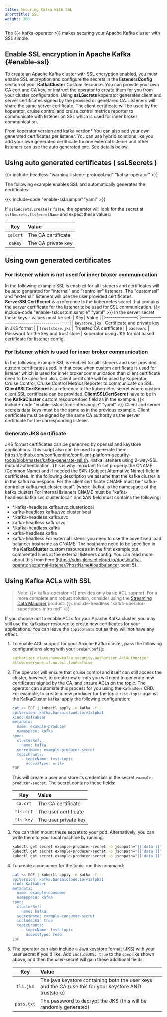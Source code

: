 ```yaml
---
title: Securing Kafka With SSL
shorttitle: SSL
weight: 300
---
```


The {{< kafka-operator >}} makes securing your Apache Kafka cluster with SSL simple.

## Enable SSL encryption in Apache Kafka {#enable-ssl}

To create an Apache Kafka cluster with SSL encryption enabled, you must enable SSL encryption and configure the secrets in the **listenersConfig** section of your **KafkaCluster** Custom Resource. You can provide your own CA cert and CA key, or instruct the operator to create them for you from your cluster configuration. Using **ssLSecrets** koperator  generates client and server certificates signed by the provided or genetared CA. Listeners will share the same server certificate. The client certificate will be used by the koperator, cruise control and cruise control metrics reporter to communicate with listener on SSL which is used for inner broker communication.
    
From koperator version and kafka version* You can also add your own generated certificates per listener. You can use hybrid solutions like you add your own generated certificate for one external listener and other listeners can use the auto generated one. See details below.

## Using auto generated certificates ( **ssLSecrets** )
{{< include-headless "warning-listener-protocol.md" "kafka-operator" >}}

The following example enables SSL and automatically generates the certificates:

{{< include-code "enable-ssl.sample" "yaml" >}}

If `sslSecrets.create` is `false`, the operator will look for the secret at `sslSecrets.tlsSecretName` and expect these values:

| Key          | Value              |
|:------------:|:-------------------|
| `caCert`     | The CA certificate |
| `caKey`      | The CA private key |

## Using own generated certificates
### For listener which is not used for inner broker communication
In the following example SSL is enabled for all listeners and certificates will be auto generated for "internal" and "controller" listeners. The "customssl" and "external" listeners will use the user provided certificates. **ServerSSLCertSecret** is a reference to the kubernetes secret that contains the server certificate for the listener to be used for SSL communication.
{{< include-code "enable-sslcustom.sample" "yaml" >}}
In the server secret these keys - values must be set:
| Key              | Value                                     |
|:----------------:|:------------------------------------------|
| `keystore.jks`   | Certificate and private key in JKS format |
| `truststore.jks` | Truested CA certificate                   |
| `password`       | Password for the key and trust store      |
Koperator using JKS format based certificate for listener config. 
### For listener which is used for inner broker communication
In the following example SSL is enabled for all listeners and user provided custom certificates used. In that case when custom certificate is used for listener which is used for inner broker communication than client certificate need to be specified also. Client certificate will be used by Koperator, Cruise Control, Cruise Control Metrics Reporter to communicate on SSL. **ClientSSLCertSecret** is a reference to the kubernetes secret where custom client SSL certificate can be provided. **ClientSSLCertSecret** have to be in the **KafkaCluster** custom resource spec field as in the example.
{{< include-code "enable-sslcustom-inter.sample" "yaml" >}}
Client and server secrets data keys must be the same as in the previous example. Client certificate must be signed by the same CA authority as the server certificate for the corresponding listener. 

### Generate JKS certificate 
JKS format certificates can be generated by openssl and keystore applications. This script also can be used to generate them: https://github.com/confluentinc/confluent-platform-security-tools/blob/master/kafka-generate-ssl.sh.
Kafka listeners using 2-way-SSL mutual authentication. This is why important to set properly the CNAME (Common Name) and if needed the SAN (Subject Alternative Name) field in certificates. In the following description we assume that the kafka cluster is in the kafka namespace. 
For the client certificate CNAME must be "kafka-controller.kafka.mgt.cluster.local". (where .kafka. is the namespace of the kafka cluster) 
For internal listeners CNAME must be "kafka-headless.kafka.svc.cluster.local" and SAN field must contains the following:
- *.kafka-headless.kafka.svc.cluster.local
- kafka-headless.kafka.svc.cluster.local
- *.kafka-headless.kafka.svc
- kafka-headless.kafka.svc
- *.kafka-headless.kafka
- kafka-headless.kafka
- kafka-headless
For external listener you need to use the advertised load balancer hostname as CNAME. The hostname need to be specified in the **KafkaCluster** custom resource as in the first example out commented lines at the external listeners config. You can read more about this from here (https://sdm-docs.eticloud.io/docs/kafka-operator/external-listener/?hostName#loadbalancer point 5).


## Using Kafka ACLs with SSL

> Note: {{< kafka-operator >}} provides only basic ACL support. For a more complete and robust solution, consider using the [Streaming Data Manager](https://banzaicloud.com/products/supertubes/) product.
> {{< include-headless "kafka-operator-supertubes-intro.md" >}}

If you choose not to enable ACLs for your Apache Kafka cluster, you may still use the `KafkaUser` resource to create new certificates for your applications.
You can leave the `topicGrants` out as they will not have any effect.

1. To enable ACL support for your Apache Kafka cluster, pass the following configurations along with your `brokerConfig`:

    ```yaml
    authorizer.class.name=kafka.security.authorizer.AclAuthorizer
    allow.everyone.if.no.acl.found=false
    ```

1. The operator will ensure that cruise control and itself can still access the cluster, however, to create new clients
you will need to generate new certificates signed by the CA, and ensure ACLs on the topic. The operator can automate this process for you using the `KafkaUser` CRD.
    For example, to create a new producer for the topic `test-topic` against the KafkaCluster `kafka`, apply the following configuration:

    ```bash
    cat << EOF | kubectl apply -n kafka -f -
    apiVersion: kafka.banzaicloud.io/v1alpha1
    kind: KafkaUser
    metadata:
      name: example-producer
      namespace: kafka
    spec:
      clusterRef:
        name: kafka
      secretName: example-producer-secret
      topicGrants:
        - topicName: test-topic
          accessType: write
    EOF
    ```

    This will create a user and store its credentials in the secret `example-producer-secret`. The secret contains these fields:

    | Key          | Value                |
    |:------------:|:---------------------|
    | `ca.crt`     | The CA certificate   |
    | `tls.crt`    | The user certificate |
    | `tls.key`    | The user private key |

1. You can then mount these secrets to your pod. Alternatively, you can write them to your local machine by running:

    ```bash
    kubectl get secret example-producer-secret -o jsonpath="{['data']['ca\.crt']}" | base64 -d > ca.crt
    kubectl get secret example-producer-secret -o jsonpath="{['data']['tls\.crt']}" | base64 -d > tls.crt
    kubectl get secret example-producer-secret -o jsonpath="{['data']['tls\.key']}" | base64 -d > tls.key
    ```

1. To create a consumer for the topic, run this command:

    ```bash
    cat << EOF | kubectl apply -n kafka -f -
    apiVersion: kafka.banzaicloud.io/v1alpha1
    kind: KafkaUser
    metadata:
      name: example-consumer
      namespace: kafka
    spec:
      clusterRef:
        name: kafka
      secretName: example-consumer-secret
      includeJKS: true
      topicGrants:
        - topicName: test-topic
          accessType: read
    EOF
    ```

1. The operator can also include a Java keystore format (JKS) with your user secret if you'd like. Add `includeJKS: true` to the `spec` like shown above, and then the user-secret will gain these additional fields:

    | Key                     | Value                |
    |:-----------------------:|:---------------------|
    | `tls.jks`               | The java keystore containing both the user keys and the CA (use this for your keystore AND truststore) |
    | `pass.txt`              | The password to decrypt the JKS (this will be randomly generated) |
